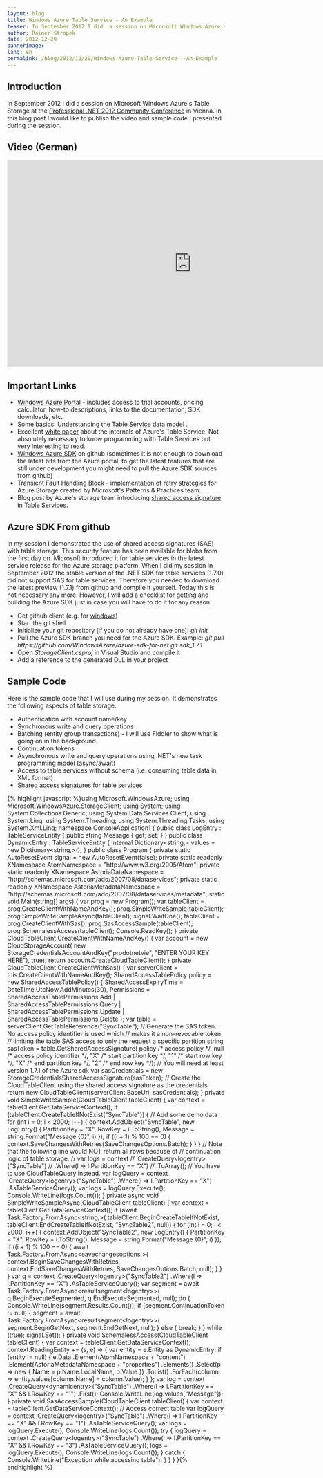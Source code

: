 ```yaml
---
layout: blog
title: Windows Azure Table Service - An Example
teaser: In September 2012 I did  a session on Microsoft Windows Azure's Table Storage at the Professional .NET 2012 Community Conference in Vienna. In this blog post I would like to publish the video of the talk as well as the sample code I presented during the session.
author: Rainer Stropek
date: 2012-12-20
bannerimage: 
lang: en
permalink: /blog/2012/12/20/Windows-Azure-Table-Service---An-Example
---
```


<h2 xmlns="http://www.w3.org/1999/xhtml">Introduction</h2><p xmlns="http://www.w3.org/1999/xhtml">In September 2012 I did a session on Microsoft Windows Azure's Table Storage at the <a href="http://pronet2012.dotnet-austria.at/" target="_blank">Professional .NET 2012 Community Conference</a> in Vienna. In this blog post I would like to publish the video and sample code I presented during the session.</p><h2 xmlns="http://www.w3.org/1999/xhtml">Video (German)</h2><iframe width="853" height="480" src="https://www.youtube.com/embed/TjRM4L5JKzM?rel=0" frameborder="0" allowfullscreen="allowfullscreen" xmlns="http://www.w3.org/1999/xhtml"></iframe><h2 xmlns="http://www.w3.org/1999/xhtml">Important Links</h2><ul xmlns="http://www.w3.org/1999/xhtml">
  <li>
    <a href="http://www.windowsazure.com/" target="_blank">Windows Azure Portal</a> - includes access to trial accounts, pricing calculator, how-to descriptions, links to the documentation, SDK downloads, etc.</li>
  <li>Some basics: <a href="http://msdn.microsoft.com/en-us/library/windowsazure/dd179338.aspx" target="_blank">Understanding the Table Service data model</a> .</li>
  <li>Excellent <a href="http://blogs.msdn.com/b/windowsazurestorage/archive/2011/11/20/windows-azure-storage-a-highly-available-cloud-storage-service-with-strong-consistency.aspx" target="_blank">white paper</a> about the internals of Azure's Table Service. Not absolutely necessary to know programming with Table Services but very interesting to read.</li>
  <li>
    <a href="https://github.com/WindowsAzure/azure-sdk-for-net" target="_blank">Windows Azure SDK</a> on github (sometimes it is not enough to download the latest bits from the Azure portal; to get the latest features that are still under development you might need to pull the Azure SDK sources from github)</li>
  <li>
    <a href="http://msdn.microsoft.com/en-us/library/hh680934(v=pandp.50)" target="_blank">Transient Fault Handling Block</a> - implementation of retry strategies for Azure Storage created by Microsoft's Patterns &amp; Practices team.</li>
  <li>Blog post by Azure's storage team introducing <a href="http://blogs.msdn.com/b/windowsazurestorage/archive/2012/06/12/introducing-table-sas-shared-access-signature-queue-sas-and-update-to-blob-sas.aspx" target="_blank">shared access signature in Table Services</a>.</li>
</ul><h2 xmlns="http://www.w3.org/1999/xhtml">Azure SDK From github</h2><p xmlns="http://www.w3.org/1999/xhtml">In my session I demonstrated the use of shared access signatures (SAS) with table storage. This security feature has been available for blobs from the first day on. Microsoft introduced it for table services in the latest service release for the Azure storage platform. When I did my session in September 2012 the stable version of the .NET SDK for table services (1.7.0) did not support SAS for table services. Therefore you needed to download the latest preview (1.7.1) from github and compile it yourself. Today this is not necessary any more. However, I will add a checklist for getting and building the Azure SDK just in case you will have to do it for any reason:</p><ul xmlns="http://www.w3.org/1999/xhtml">
  <li>Get github client (e.g. for <a href="http://windows.github.com/" target="_blank">windows</a>)</li>
  <li>Start the git shell</li>
  <li>Initialize your git repository (if you do not already have one): <em>git init</em></li>
  <li>Pull the Azure SDK branch you need for the Azure SDK. Example: <em>git pull https://github.com/WindowsAzure/azure-sdk-for-net.git sdk_1.7.1</em></li>
  <li>Open <em>StorageClient.csproj</em> in Visual Studio and compile it</li>
  <li>Add a reference to the generated DLL in your project</li>
</ul><h2 xmlns="http://www.w3.org/1999/xhtml">Sample Code</h2><p xmlns="http://www.w3.org/1999/xhtml">Here is the sample code that I will use during my session. It demonstrates the following aspects of table storage:</p><ul xmlns="http://www.w3.org/1999/xhtml">
  <li>Authentication with account name/key</li>
  <li>Synchronous write and query operations</li>
  <li>Batching (entity group transactions) - I will use Fiddler to show what is going on in the background.</li>
  <li>Continuation tokens</li>
  <li>Asynchronous write and query operations using .NET's new task programming model (async/await)</li>
  <li>Access to table services without schema (i.e. consuming table data in XML format)</li>
  <li>Shared access signatures for table services</li>
</ul>{% highlight javascript %}using Microsoft.WindowsAzure;&#xA;using Microsoft.WindowsAzure.StorageClient;&#xA;using System;&#xA;using System.Collections.Generic;&#xA;using System.Data.Services.Client;&#xA;using System.Linq;&#xA;using System.Threading;&#xA;using System.Threading.Tasks;&#xA;using System.Xml.Linq;&#xA;&#xA;namespace ConsoleApplication1&#xA;{&#xA;    public class LogEntry : TableServiceEntity&#xA;    {&#xA;        public string Message { get; set; }&#xA;    }&#xA;&#xA;    public class DynamicEntry : TableServiceEntity&#xA;    {&#xA;        internal Dictionary&lt;string,&gt; values = new Dictionary&lt;string,&gt;();&#xA;    }&#xA;&#xA;    public class Program&#xA;    {&#xA;        private static AutoResetEvent signal = new AutoResetEvent(false);&#xA;&#xA;        private static readonly XNamespace AtomNamespace = &quot;http://www.w3.org/2005/Atom&quot;;&#xA;        private static readonly XNamespace AstoriaDataNamespace = &quot;http://schemas.microsoft.com/ado/2007/08/dataservices&quot;;&#xA;        private static readonly XNamespace AstoriaMetadataNamespace = &quot;http://schemas.microsoft.com/ado/2007/08/dataservices/metadata&quot;;&#xA;&#xA;        static void Main(string[] args)&#xA;        {&#xA;            var prog = new Program();&#xA;            &#xA;            var tableClient = prog.CreateClientWithNameAndKey();&#xA;            prog.SimpleWriteSample(tableClient);&#xA;            prog.SimpleWriteSampleAsync(tableClient);&#xA;            signal.WaitOne();&#xA;&#xA;            tableClient = prog.CreateClientWithSas();&#xA;            prog.SasAccessSample(tableClient);&#xA;&#xA;            prog.SchemalessAccess(tableClient);&#xA;&#xA;            Console.ReadKey();&#xA;        }&#xA;&#xA;        private CloudTableClient CreateClientWithNameAndKey()&#xA;        {&#xA;            var account = new CloudStorageAccount(&#xA;                new StorageCredentialsAccountAndKey(&quot;prodotnetvie&quot;, &quot;ENTER YOUR KEY HERE&quot;), true);&#xA;            return account.CreateCloudTableClient();&#xA;        }&#xA;&#xA;        private CloudTableClient CreateClientWithSas()&#xA;        {&#xA;            var serverClient = this.CreateClientWithNameAndKey();&#xA;&#xA;            SharedAccessTablePolicy policy = new SharedAccessTablePolicy()&#xA;            {&#xA;                SharedAccessExpiryTime = DateTime.UtcNow.AddMinutes(30),&#xA;                Permissions = SharedAccessTablePermissions.Add&#xA;                    | SharedAccessTablePermissions.Query&#xA;                    | SharedAccessTablePermissions.Update&#xA;                    | SharedAccessTablePermissions.Delete&#xA;            };&#xA;&#xA;            var table = serverClient.GetTableReference(&quot;SyncTable&quot;);&#xA;&#xA;            // Generate the SAS token. No access policy identifier is used which&#xA;            // makes it a non-revocable token&#xA;            // limiting the table SAS access to only the request a specific partition&#xA;            string sasToken = table.GetSharedAccessSignature(&#xA;                policy   /* access policy */,&#xA;                null     /* access policy identifier */,&#xA;                &quot;X&quot; /* start partition key */,&#xA;                &quot;1&quot;     /* start row key */,&#xA;                &quot;X&quot; /* end partition key */,&#xA;                &quot;2&quot;     /* end row key */);&#xA;&#xA;            // You will need at least version 1.7.1 of the Azure sdk&#xA;            var sasCredentials = new StorageCredentialsSharedAccessSignature(sasToken);&#xA;            // Create the CloudTableClient using the shared access signature as the credentials&#xA;            return new CloudTableClient(serverClient.BaseUri, sasCredentials);&#xA;        }&#xA;&#xA;        private void SimpleWriteSample(CloudTableClient tableClient)&#xA;        {&#xA;            var context = tableClient.GetDataServiceContext();&#xA;            if (tableClient.CreateTableIfNotExist(&quot;SyncTable&quot;))&#xA;            {&#xA;                // Add some demo data&#xA;                for (int i = 0; i &lt; 2000; i++)&#xA;                {&#xA;                    context.AddObject(&quot;SyncTable&quot;, new LogEntry() { PartitionKey = &quot;X&quot;, RowKey = i.ToString(), Message = string.Format(&quot;Message {0}&quot;, i) });&#xA;                    if ((i + 1) % 100 == 0)&#xA;                    {&#xA;                        context.SaveChangesWithRetries(SaveChangesOptions.Batch);&#xA;                    }&#xA;                }&#xA;            }&#xA;&#xA;            // Note that the following line would NOT return all rows because of&#xA;            // continuation logic of table storage.&#xA;            // var logs = context&#xA;            //  .CreateQuery&lt;logentry&gt;(&quot;SyncTable&quot;)&#xA;            //  .Where(l =&gt; l.PartitionKey == &quot;X&quot;)&#xA;            //  .ToArray();&#xA;&#xA;            // You have to use CloudTableQuery instead.&#xA;            var logQuery = context&#xA;                .CreateQuery&lt;logentry&gt;(&quot;SyncTable&quot;)&#xA;                .Where(l =&gt; l.PartitionKey == &quot;X&quot;)&#xA;                .AsTableServiceQuery();&#xA;            var logs = logQuery.Execute();&#xA;            Console.WriteLine(logs.Count());&#xA;        }&#xA;&#xA;        private async void SimpleWriteSampleAsync(CloudTableClient tableClient)&#xA;        {&#xA;            var context = tableClient.GetDataServiceContext();&#xA;            if (await Task.Factory.FromAsync&lt;string,&gt;(&#xA;                tableClient.BeginCreateTableIfNotExist,&#xA;                tableClient.EndCreateTableIfNotExist,&#xA;                &quot;SyncTable2&quot;,&#xA;                null))&#xA;            {&#xA;                for (int i = 0; i &lt; 2000; i++)&#xA;                {&#xA;                    context.AddObject(&quot;SyncTable2&quot;, new LogEntry() { PartitionKey = &quot;X&quot;, RowKey = i.ToString(), Message = string.Format(&quot;Message {0}&quot;, i) });&#xA;                    if ((i + 1) % 100 == 0)&#xA;                    {&#xA;                        await Task.Factory.FromAsync&lt;savechangesoptions,&gt;(&#xA;                            context.BeginSaveChangesWithRetries,&#xA;                            context.EndSaveChangesWithRetries,&#xA;                            SaveChangesOptions.Batch,&#xA;                            null);&#xA;                    }&#xA;                }&#xA;            }&#xA;&#xA;            var q = context&#xA;                .CreateQuery&lt;logentry&gt;(&quot;SyncTable2&quot;)&#xA;                .Where(l =&gt; l.PartitionKey == &quot;X&quot;)&#xA;                .AsTableServiceQuery();&#xA;            var segment = await Task.Factory.FromAsync&lt;resultsegment&lt;logentry&gt;&gt;(&#xA;                q.BeginExecuteSegmented,&#xA;                q.EndExecuteSegmented,&#xA;                null);&#xA;            do&#xA;            {&#xA;                Console.WriteLine(segment.Results.Count());&#xA;&#xA;                if (segment.ContinuationToken != null)&#xA;                {&#xA;                    segment = await Task.Factory.FromAsync&lt;resultsegment&lt;logentry&gt;&gt;(&#xA;                        segment.BeginGetNext,&#xA;                        segment.EndGetNext,&#xA;                        null);&#xA;                }&#xA;                else&#xA;                {&#xA;                    break;&#xA;                }&#xA;            }&#xA;            while (true);&#xA;&#xA;            signal.Set();&#xA;        }&#xA;&#xA;        private void SchemalessAccess(CloudTableClient tableClient)&#xA;        {&#xA;            var context = tableClient.GetDataServiceContext();&#xA;            context.ReadingEntity += (s, e) =&gt;&#xA;            {&#xA;                var entity = e.Entity as DynamicEntry;&#xA;                if (entity != null)&#xA;                {&#xA;                    e.Data&#xA;                     .Element(AtomNamespace + &quot;content&quot;)&#xA;                     .Element(AstoriaMetadataNamespace + &quot;properties&quot;)&#xA;                     .Elements()&#xA;                     .Select(p =&gt;&#xA;                      new&#xA;                      {&#xA;                          Name = p.Name.LocalName,&#xA;                          p.Value&#xA;                      })&#xA;                     .ToList()&#xA;                     .ForEach(column =&gt; entity.values[column.Name] = column.Value);&#xA;                }&#xA;            };&#xA;&#xA;            var log = context&#xA;                .CreateQuery&lt;dynamicentry&gt;(&quot;SyncTable&quot;)&#xA;                .Where(l =&gt; l.PartitionKey == &quot;X&quot; &amp;&amp; l.RowKey == &quot;1&quot;)&#xA;                .First();&#xA;&#xA;            Console.WriteLine(log.values[&quot;Message&quot;]);&#xA;        }&#xA;&#xA;        private void SasAccessSample(CloudTableClient tableClient)&#xA;        {&#xA;            var context = tableClient.GetDataServiceContext();&#xA;&#xA;            // Access correct table&#xA;            var logQuery = context&#xA;                .CreateQuery&lt;logentry&gt;(&quot;SyncTable&quot;)&#xA;                .Where(l =&gt; l.PartitionKey == &quot;X&quot; &amp;&amp; l.RowKey == &quot;1&quot;)&#xA;                .AsTableServiceQuery();&#xA;            var logs = logQuery.Execute();&#xA;            Console.WriteLine(logs.Count());&#xA;&#xA;            try&#xA;            {&#xA;                logQuery = context&#xA;                    .CreateQuery&lt;logentry&gt;(&quot;SyncTable&quot;)&#xA;                    .Where(l =&gt; l.PartitionKey == &quot;X&quot; &amp;&amp; l.RowKey == &quot;3&quot;)&#xA;                    .AsTableServiceQuery();&#xA;                logs = logQuery.Execute();&#xA;                Console.WriteLine(logs.Count());&#xA;            }&#xA;            catch&#xA;            {&#xA;                Console.WriteLine(&quot;Exception while accessing table&quot;);&#xA;            }&#xA;        }&#xA;    }&#xA;}{% endhighlight %}